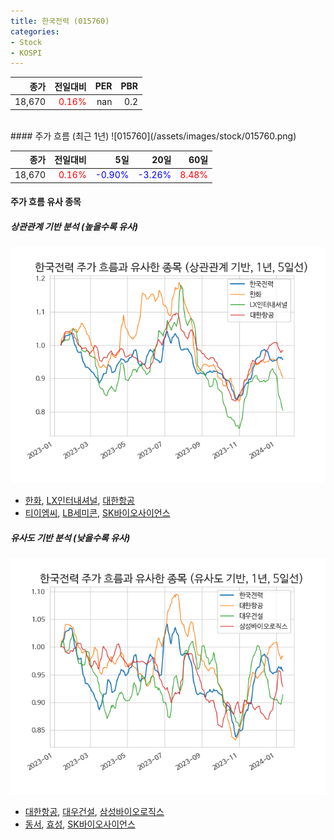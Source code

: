 ```yaml
---
title: 한국전력 (015760)
categories:
- Stock
- KOSPI
---
```


|종가|전일대비|PER|PBR|
|---:|-------:|--:|---:|
|18,670|<span style="color: red">0.16%</span>|nan|0.2|

<!-- more -->
<br>
#### 주가 흐름 (최근 1년)
![015760](/assets/images/stock/015760.png)

|종가|전일대비|5일|20일|60일|
|---:|-------:|--:|---:|---:|
|18,670|<span style="color: red">0.16%</span>|<span style="color: blue">-0.90%</span>|<span style="color: blue">-3.26%</span>|<span style="color: red">8.48%</span>|

<!-- more -->

#### 주가 흐름 유사 종목

##### 상관관계 기반 분석 (높을수록 유사)
![015760](/assets/images/stock/015760_corr.png)
- [한화](/000880/), [LX인터내셔널](/001120/), [대한항공](/003490/)
- [티이엠씨](/425040/), [LB세미콘](/061970/), [SK바이오사이언스](/302440/)

##### 유사도 기반 분석 (낮을수록 유사)	
![015760](/assets/images/stock/015760_sim.png)
- [대한항공](/003490/), [대우건설](/047040/), [삼성바이오로직스](/207940/)
- [동서](/026960/), [효성](/004800/), [SK바이오사이언스](/302440/)